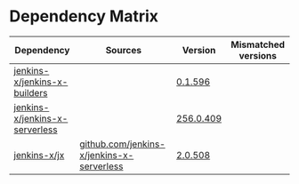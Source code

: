 # Dependency Matrix

Dependency | Sources | Version | Mismatched versions
---------- | ------- | ------- | -------------------
[jenkins-x/jenkins-x-builders](https://github.com/jenkins-x/jenkins-x-builders) |  | [0.1.596]() | 
[jenkins-x/jenkins-x-serverless](https://github.com/jenkins-x/jenkins-x-serverless) |  | [256.0.409](https://github.com/jenkins-x/jenkins-x-serverless/releases/tag/v256.0.409) | 
[jenkins-x/jx](https://github.com/jenkins-x/jx) | [github.com/jenkins-x/jenkins-x-serverless](https://github.com/jenkins-x/jenkins-x-serverless) | [2.0.508](https://github.com/jenkins-x/jx/releases/tag/v2.0.508) | 
